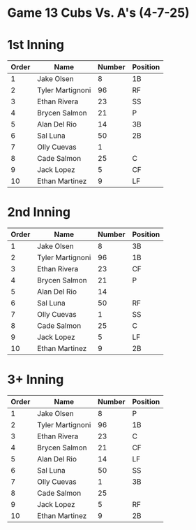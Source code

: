 # Game 13 Cubs Vs. A's (4-7-25)

# 1st Inning

| Order | Name | Number  | Position  |
| --- | --- 			 | --- | --- |
| 1   | Jake Olsen       | 8   | 1B  |
| 2   | Tyler Martignoni | 96  | RF  |
| 3   | Ethan Rivera     | 23  | SS  |
| 4   | Brycen Salmon    | 21  | P   |
| 5   | Alan Del Rio     | 14  | 3B  |
| 6   | Sal Luna         | 50  | 2B  |
| 7   | Olly Cuevas      | 1   |     |
| 8   | Cade Salmon      | 25  | C   |
| 9   | Jack Lopez 	     | 5   | CF  |
| 10  | Ethan Martinez   | 9   | LF  |


# 2nd Inning

| Order | Name | Number  | Position  |
| --- | --- 			 | --- | --- |
| 1   | Jake Olsen       | 8   | 3B  |
| 2   | Tyler Martignoni | 96  | 1B  |
| 3   | Ethan Rivera     | 23  | CF  |
| 4   | Brycen Salmon    | 21  | P   |
| 5   | Alan Del Rio     | 14  |     |
| 6   | Sal Luna         | 50  | RF  |
| 7   | Olly Cuevas      | 1   | SS  |
| 8   | Cade Salmon      | 25  | C   |
| 9   | Jack Lopez 	     | 5   | LF  |
| 10  | Ethan Martinez   | 9   | 2B  |


# 3+ Inning

| Order | Name | Number  | Position  |
| --- | --- 			 | --- | --- |
| 1   | Jake Olsen       | 8   | P   |
| 2   | Tyler Martignoni | 96  | 1B  |
| 3   | Ethan Rivera     | 23  | C   |
| 4   | Brycen Salmon    | 21  | CF  |
| 5   | Alan Del Rio     | 14  | LF  |
| 6   | Sal Luna         | 50  | SS  |
| 7   | Olly Cuevas      | 1   | 3B  |
| 8   | Cade Salmon      | 25  |     |
| 9   | Jack Lopez 	     | 5   | RF  |
| 10  | Ethan Martinez   | 9   | 2B  |